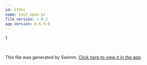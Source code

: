 ```yaml
---
id: kf3hi
name: test open pr
file_version: 1.0.2
app_version: 0.6.9-0
---
```


1

<br/>

This file was generated by Swimm. [Click here to view it in the app](http://localhost:5001/repos/Z2l0aHViJTNBJTNBc3ItZXh0ZW5zaW9uJTNBJTNBZG91ZWs=/docs/kf3hi).